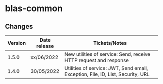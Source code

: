 # blas-common



## Changes
| Version | Date release | Tickets/Notes                                                                   |
|---------|--------------|---------------------------------------------------------------------------------|
| 1.5.0   | xx/06/2022   | New utilities of service: Send, receive HTTP request and response               |
| 1.4.0   | 30/05/2022   | Utilities of service: JWT, Send email, Exception, File, ID, List, Security, URL |